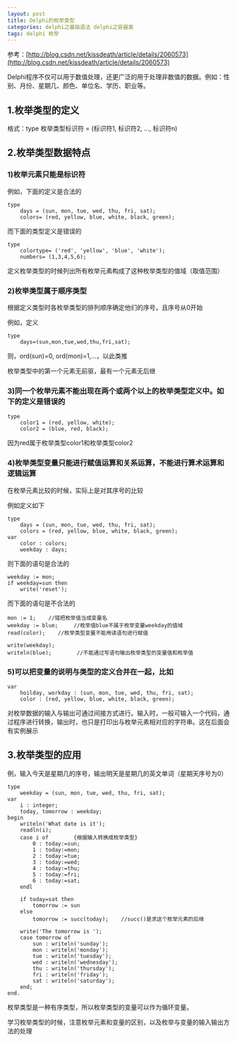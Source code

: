 ```yaml
---
layout: post
title: Delphi的枚举类型
categories: delphi之基础语法 delphi之容器类
tags: delphi 枚举
---
```



参考：[http://blog.csdn.net/kissdeath/article/details/2060573](http://blog.csdn.net/kissdeath/article/details/2060573)

 
Delphi程序不仅可以用于数值处理，还更广泛的用于处理非数值的数据。例如：性别、月份、星期几、颜色、单位名、学历、职业等。

## 1.枚举类型的定义

格式：type 枚举类型标识符 = (标识符1, 标识符2, ..., 标识符n)

## 2.枚举类型数据特点

### 1)枚举元素只能是标识符

例如，下面的定义是合法的

    type 
        days = (sun, mon, tue, wed, thu, fri, sat);
        colors= (red, yellow, blue, white, black, green);

而下面的类型定义是错误的

    type
        colortype= ('red', 'yellow', 'blue', 'white');
        numbers= (1,3,4,5,6);

定义枚举类型的时候列出所有枚举元素构成了这种枚举类型的值域（取值范围）

### 2)枚举类型属于顺序类型

根据定义类型时各枚举类型的排列顺序确定他们的序号，且序号从0开始

例如，定义

    type 
        days=(sun,mon,tue,wed,thu,fri,sat);

则，ord(sun)=0, ord(mon)=1,...，以此类推

枚举类型中的第一个元素无前驱，最有一个元素无后继

### 3)同一个枚举元素不能出现在两个或两个以上的枚举类型定义中。如下的定义是错误的

    type
        color1 = (red, yellow, white);
        color2 = (blue, red, black);

因为red属于枚举类型color1和枚举类型color2

### 4)枚举类型变量只能进行赋值运算和关系运算，不能进行算术运算和逻辑运算

在枚举元素比较的时候，实际上是对其序号的比较

例如定义如下

    type
        days = (sun, mon, tue, wed, thu, fri, sat);
        colors = (red, yellow, blue, white, black, green);
    var
        color : colors;
        weekday : days;

则下面的语句是合法的

    weekday := mon;
    if weekday=sun then
        write('reset');

而下面的语句是不合法的

    mon := 1;    //错把枚举值当成变量名
    weekday := blue;     //枚举值blue不属于枚举变量weekday的值域
    read(color);    //枚举类型变量不能用读语句进行赋值
    
    write(weekday);
    writeln(blue);        //不能通过写语句输出枚举类型的变量值和枚举值

### 5)可以把变量的说明与类型的定义合并在一起，比如

    var
        hoilday, workday : (sun, mon, tue, wed, thu, fri, sat);
        color : (red, yellow, blue, white, black, green);

对枚举数据的输入与输出可通过间接方式进行。输入时，一般可输入一个代码，通过程序进行转换，输出时，也只是打印出与枚举元素相对应的字符串。这在后面会有实例展示


## 3.枚举类型的应用

例，输入今天是星期几的序号，输出明天是星期几的英文单词（星期天序号为0）

    type
        weekday = (sun, mon, tue, wed, thu, fri, sat);
    var
        i : integer;
        today, tomorrow : weekday;
    begin
        writeln('What date is it');
        readln(i);
        case i of        {根据输入转换成枚举类型}
            0 : today:=sun;
            1 : today:=mon;
            2 : today:=tue;
            3 : today:=wed;
            4 : today:=thu;
            5 : today:=fri;
            6 : today:=sat;
        endl
        
        if today=sat then
            tomorrow := sun
        else
            tomorrow := succ(today);    //succ()是求这个枚举元素的后继
    
        write('The tomorrow is ');
        case tomorrow of
            sun : writeln('sunday');
            mon : writeln('monday');
            tue : writeln('tuesday');
            wed : writeln('wednesday');
            thu : writeln('thursday');
            fri : writeln('friday');
            sat : writeln('saturday');
        end;
    end.

枚举类型是一种有序类型，所以枚举类型的变量可以作为循环变量。

学习枚举类型的时候，注意枚举元素和变量的区别，以及枚举与变量的输入输出方法的处理
